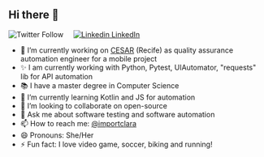 ## Hi there 👋

![Twitter Follow](https://img.shields.io/twitter/follow/importclara?label=Follow%20me%20on%20twitter&style=social) &nbsp; &nbsp;
[![Linkedin](https://i.stack.imgur.com/gVE0j.png) LinkedIn](https://www.linkedin.com/in/maria-clara-bezerra/)


- 🔭 I’m currently working on [CESAR](https://www.cesar.org.br/) (Recife) as quality assurance automation engineer for a mobile project
- ✨ I am currently working with Python, Pytest, UIAutomator, "requests" lib for API automation
- 📚 I have a master degree in Computer Science
- 🌱 I’m currently learning Kotlin and JS for automation
- 👯 I’m looking to collaborate on open-source
- 💬 Ask me about software testing and software automation
- 📫 How to reach me: [@importclara](https://twitter.com/importclara)
- 😄 Pronouns: She/Her
- ⚡ Fun fact: I love video game, soccer, biking and running!
